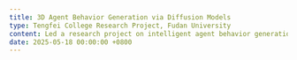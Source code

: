 ```yaml
---
title: 3D Agent Behavior Generation via Diffusion Models
type: Tengfei College Research Project, Fudan University
content: Led a research project on intelligent agent behavior generation. Given personality traits and scene information as inputs, designed a pipeline that generates a simple activity schedule and produces 3D skeleton animations using diffusion-based generative models.
date: 2025-05-18 00:00:00 +0800
---
```

